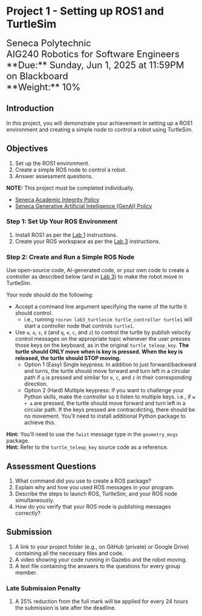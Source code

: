 # Project 1 - Setting up ROS1 and TurtleSim

<font size="5">
Seneca Polytechnic</br>
AIG240 Robotics for Software Engineers
</font>

<font size="5">
**Due:** Sunday, Jun 1, 2025 at 11:59PM on Blackboard</br>
**Weight:** 10%
</font>

## Introduction

In this project, you will demonstrate your achievement in setting up a ROS1 environment and creating a simple node to control a robot using TurtleSim.

## Objectives

1. Set up the ROS1 environment.
2. Create a simple ROS node to control a robot.
3. Answer assessment questions.

**NOTE:** This project must be completed individually.

- [Seneca Academic Integrity Policy](https://www.senecapolytechnic.ca/about/policies/academic-integrity-policy.html)
- [Seneca Generative Artificial Intelligence (GenAI) Policy](https://www.senecapolytechnic.ca/about/policies/generative-ai-policy.html)

### Step 1: Set Up Your ROS Environment

1. Install ROS1 as per the [Lab 1](lab1.md) instructions.
2. Create your ROS workspace as per the [Lab 3](lab3.md) instructions.

### Step 2: Create and Run a Simple ROS Node

Use open-source code, AI-generated code, or your own code to create a controller as described below (and in [Lab 3](lab3.md)) to make the robot move in TurtleSim.

Your node should do the following:

- Accept a command line argument specifying the name of the turtle it should control.
    - i.e., running `rosrun lab3_turtlesim turtle_controller turtle1` will start a controller node that controls `turtle1`.
- Use `w`, `a`, `s`, `d` (and `q`, `e`, `c`, and `z`) to control the turtle by publish velocity control messages on the appropriate topic whenever the user presses those keys on the keyboard, as in the original `turtle_teleop_key`. **The turtle should ONLY move when is key is pressed. When the key is released, the turtle should STOP moving.**
    - Option 1 (Easy) Single keypress: In addition to just forward/backward and turns, the turtle should move forward and turn left in a circular path if `q` is pressed and similar for `e`, `c`, and `z` in their corresponding direction.
    - Option 2 (Hard) Multiple keypress: If you want to challenge your Python skills, make the controller so it listen to multiple keys. i.e., if `w + a` are pressed, the turtle should move forward and turn left in a circular path. If the keys pressed are contracdicting, there should be no movement. You'll need to install additional Python package to achieve this.

**Hint:** You'll need to use the `Twist` message type in the `geometry_msgs` package.  
**Hint:** Refer to the `turtle_teleop_key` source code as a reference.

## Assessment Questions

1. What command did you use to create a ROS package?
2. Explain why and how you used ROS messages in your program.
3. Describe the steps to launch ROS, TurtleSim, and your ROS node simultaneously.
4. How do you verify that your ROS node is publishing messages correctly?

## Submission

1. A link to your project folder (e.g., on GitHub (private) or Google Drive) containing all the necessary files and code.
2. A video showing your code running in Gazebo and the robot moving.
3. A text file containing the answers to the questions for every group member.

### Late Submission Penalty

1. A 25% reduction from the full mark will be applied for every 24 hours the submission is late after the deadline.
